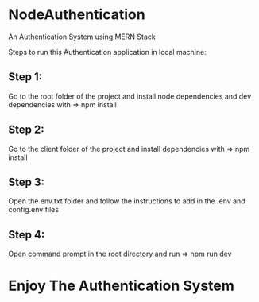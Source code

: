 # NodeAuthentication
An Authentication System using MERN Stack

Steps to run this Authentication application in local machine:

## Step 1:
  Go to the root folder of the project and install node dependencies and dev dependencies with => npm install

## Step 2:
  Go to the client folder of the project and install dependencies with => npm install

## Step 3:
  Open the env.txt folder and follow the instructions to add in the .env and config.env files

## Step 4:
  Open command prompt in the root directory and run => npm run dev

# Enjoy The Authentication System
